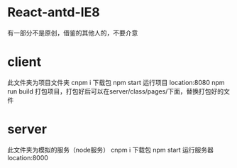 # React-antd-IE8
有一部分不是原创，借鉴的其他人的，不要介意

# client
此文件夹为项目文件夹
cnpm i 下载包
npm start 运行项目 location:8080
npm run build 打包项目，打包好后可以在server/class/pages/下面，替换打包好的文件

# server
此文件夹为模拟的服务（node服务）
cnpm i 下载包
npm start 运行服务器 location:8000
